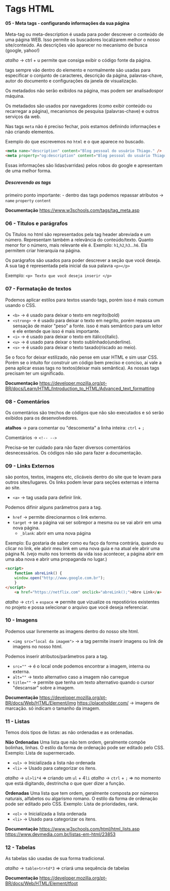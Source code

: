 # Tags HTML

#### 05 - Meta tags - configurando informações da sua página

Meta-tag ou meta-description é usada para poder descrever o conteúdo de uma página WEB. Isso permite os buscadores localizarem melhor o nosso site/conteúdo.
As descrições vão aparecer no mecanismo de busca (google, yahoo!)

_atalho_ -> ctrl + u permite que consiga exibir o código fonte da página.

<meta>tags sempre vão dentro do elemento <head> e normalmente são usadas para especificar o conjunto de caracteres, descrição da página, palavras-chave, autor do documento e configurações da janela de visualização.

Os metadados não serão exibidos na página, mas podem ser analisados ​​por máquina.

Os metadados são usados ​​por navegadores (como exibir conteúdo ou recarregar a página), mecanismos de pesquisa (palavras-chave) e outros serviços da web.

Nas tags `meta` não é preciso fechar, pois estamos definindo informações e não criando elementos.

Exemplo do que escrevemos no `html` e o que aparece no buscado.

```html
<meta name="description" content="Blog pessoal do usuário Thiago." />
<meta property="og:description" content="Blog pessoal do usuário Thiago." />
```

Essas informações são lidas(varridas) pelos robos do google e apresentam de uma melhor forma.

##### Descrevendo as tags

primeiro ponto importante: - dentro das tags podemos repassar atributos -> `name` `property` `content`

**Documentação**
https://www.w3schools.com/tags/tag_meta.asp

### 06 - Titulos e parágrafos

Os Titulos no html são representados pela tag header abreviada e um número. Representam também a relevância do conteúdo/texto. Quanto menor for o número, mais relevante ele é.
Exemplo: `h1`,`h2`,`h3`...`h6`.
Ela permitem criar hierarquia na página.

Os parágrafos são usados para poder descrever a seção que você deseja. A sua tag é representada pela inicial da sua palavra `<p></p>`

Exemplo: `<p> Texto que você deseja inserir </p>`

### 07 - Formatação de textos

Podemos aplicar estilos para textos usando tags, porém isso é mais comum usando o CSS.

- `<b>` -> é usado para deixar o texto em negrito(bold)
- `<strong>` -> é usado para deixar o texto em negrito, porém repassa um sensação de maior "peso" a fonte. isso é mais semântico para um leitor e ele entende que isso é mais importante.
- `<i>` -> é usado para deixar o texto em itálico(italic).
- `<u>` -> é usado para deixar o texto sublinhado(underline).
- `<s>` -> é usado para deixar o texto taxado(riscado ao meio).

Se o foco for deixar estilizado, não pense em usar HTML e sim usar CSS. Porém se o intuito for construir um código bem preciso e conciso, ai vale a pena aplicar essas tags no textos(deixar mais semântica).
As nossas tags precisam ter um significado.

**Documentação**
https://developer.mozilla.org/pt-BR/docs/Learn/HTML/Introduction_to_HTML/Advanced_text_formatting

### 08 - Comentários

Os comentários são trechos de códigos que não são executados e só serão exibidos para os desenvolvedores.

**atalhos** -> para comentar ou "descomenta" a linha inteira: `ctrl` + `;`

Comentários -> `<!-- -->`

Precisa-se ter cuidado para não fazer diversos comentários desnecessários.
Os códigos não são para fazer a documentação.

### 09 - Links Externos

são pontos, textos, imagens etc, clicáveis dentro do site que te levam para outros sites/lugares. Os links podem levar para seções externas e interna ao site.

- `<a>` -> tag usada para definir link.

Podemos difinir alguns parâmetros para a tag.

- `href` -> permite direcionarmos o link externo.
- `target` -> se a página vai ser sobrepor a mesma ou se vai abrir em uma nova página.
  - `_blank`: abrir em uma nova página

Exemplo: 
    Eu gostaria de saber como eu faço da forma contrária, quando eu clicar no link, ele abrir meu link em uma nova guia e na atual ele abrir uma página N. (vejo muito nos torrents da vida isso acontecer, a página abrir em uma aba nova e abrir uma propaganda no lugar.)
```html
<script>
    function abreLink() {
    window.open("http://www.google.com.br");
    }
</script>
    <a href="https://netflix.com" onclick="abreLink();">Abre Link</a>
```

*atalho* -> `ctrl` + `espace` => permite que vizualize os repostiórios existentes no projeto e possa selecionar o arquivo que você deseja referenciar.

### 10 - Imagens

Podemos usar livremente as imagens dentro do nosso site html.

- `<img src="local da imagem">` -> a tag permite inserir imagens ou link de imagens no nosso html.

Podemos inserir atributos/parâmetros para a tag.

- `src=""` -> é o local onde podemos encontrar a imagem, interna ou externa.
- `alt=""` -> texto alternativo caso a imagem não carregue 
- `title=""` -> permite que tenha um texto alternativo quando o cursor "descansar" sobre a imagem.

**Documentação**
https://developer.mozilla.org/pt-BR/docs/Web/HTML/Element/img 
https://placeholder.com/ -> imagens de marcação. só indicam o tamanho da imagem.


### 11 - Listas

Temos dois tipos de listas: as não ordenadas e as ordenadas.

**Não Ordenadas**
Uma lista que não tem ordem, geralmente compõe bolinhas, linhas.
O estilo da forma de ordenação pode ser editado pelo CSS.
Exemplo:
    Lista de supermercado.

- `<ul>` -> Inicializada a lista não ordenada
- `<li>` -> Usado para categorizar os itens.

*atalho* -> `ul>li*4` => criando um `ul` + 4`li`
*atalho* -> `ctrl` + `;` => no momento que está digitando, destrincha o que quer dizer a função.

**Ordenadas**
Uma lista que tem ordem, geralmente composta por números naturais, alfabetos ou algarismo romano.
O estilo da forma de ordenação pode ser editado pelo CSS.
Exemplo:
    Lista de prioridades, rank.

- `<ol>` -> Inicializada a lista ordenada
- `<li>` -> Usado para categorizar os itens.

**Documentação**
https://www.w3schools.com/html/html_lists.asp 
https://www.devmedia.com.br/listas-em-html/23853

### 12 - Tabelas

As tabelas são usadas de sua forma tradicional.

*atalho* -> `table>tr>td*3` => criará uma sequência de tabelas 

**Documentação**
https://developer.mozilla.org/pt-BR/docs/Web/HTML/Element/tfoot